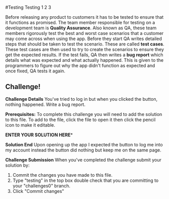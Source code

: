 #Testing Testing 1 2 3

Before releasing any product to customers it has to be tested to ensure that it functions as promised. The team member responsible for testing on a development team is **Quality Assurance**. Also known as QA, these team members rigorously test the best and worst case scenarios that a customer may come across when using the app. Before they start QA writes detailed steps that should be taken to test the scenario. These are called **test cases**. These test cases are then used to try to create the scenarios to ensure they get the expected results. If the test fails, QA then writes a **bug report** which details what was expected and what actually happened. This is given to the programmers to figure out why the app didn't function as expected and once fixed, QA tests it again.

## Challenge!

**Challenge Details**
You've tried to log in but when you clicked the button, nothing happened. Write a bug report.

**Prerequisites:**
To complete this challenge you will need to add the solution to this file. To add to the file, click the file to open it then click the pencil icon to make it editable.

**ENTER YOUR SOLUTION HERE***


**Solution End**
Upon opening up the app I expected the button to log me into my account instead the button did nothing but keep me on the same page.

**Challenge Submission**
When you've completed the challenge submit your solution by:
1. Commit the changes you have made to this file.
2. Type "testing" in the top box double check that you are committing to your "challenges0" branch.
2. Click "Commit changes"
